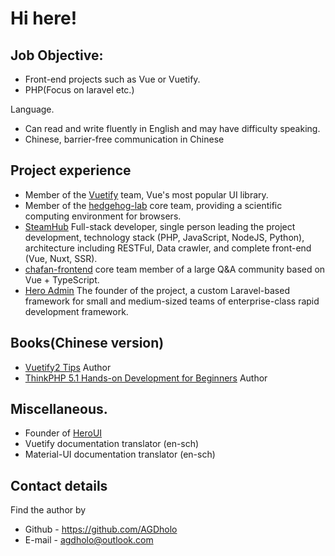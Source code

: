 # Hi here!

## Job Objective:   
* Front-end projects such as Vue or Vuetify.
* PHP(Focus on laravel etc.)

Language.
* Can read and write fluently in English and may have difficulty speaking.
* Chinese, barrier-free communication in Chinese

## Project experience

* Member of the [Vuetify](https://github.com/vuetifyjs/vuetify) team, Vue's most popular UI library.
* Member of the [hedgehog-lab](https://github.com/lidangzzz/hedgehog-lab) core team, providing a scientific computing environment for browsers.
* [SteamHub](https://github.com/InGaming) Full-stack developer, single person leading the project development, technology stack (PHP, JavaScript, NodeJS, Python), architecture including RESTFul, Data crawler, and complete front-end (Vue, Nuxt, SSR).
* [chafan-frontend](https://github.com/chafan-dev/chafan-frontend) core team member of a large Q&A community based on Vue + TypeScript.
* [Hero Admin](https://heroui.net/admin) The founder of the project, a custom Laravel-based framework for small and medium-sized teams of enterprise-class rapid development framework.


## Books(Chinese version)

* [Vuetify2 Tips](https://heroui.net/docs/vuetify2-tricks/introduction) Author
* [ThinkPHP 5.1 Hands-on Development for Beginners](https://heroui.net/docs/thinkphp5.1-primer/readme) Author

## Miscellaneous.

* Founder of [HeroUI](heroui.net)
* Vuetify documentation translator (en-sch)
* Material-UI documentation translator (en-sch)

## Contact details

Find the author by

* Github - https://github.com/AGDholo
* E-mail - agdholo@outlook.com

